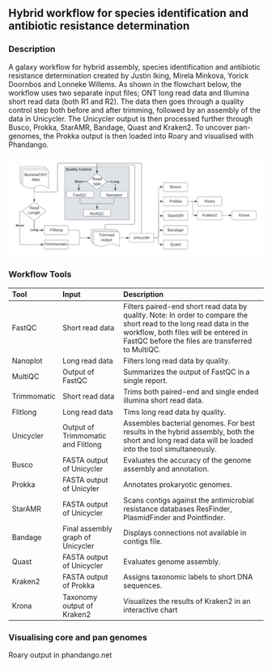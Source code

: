 ## Hybrid workflow for species identification and antibiotic resistance determination

### Description
A galaxy workflow for hybrid assembly, species identification and antibiotic resistance determination created by Justin Iking, Mirela Minkova, Yorick Doornbos and Lonneke Willems. As shown in the flowchart below, the workflow uses two separate input files; ONT long read data and Illumina short read data (both R1 and R2). The data then goes through a quality control step both before and after trimming, followed by an assembly of the data in Unicycler. The Unicycler output is then processed further through Busco, Prokka, StarAMR, Bandage, Quast and Kraken2. To uncover pan-genomes, the Prokka output is then loaded into Roary and visualised with Phandango.  

![alt text](https://github.com/LonnekeW/Hybrid_Galaxy_Workflow/blob/main/assets/chart.png "Workflow Flowchart")

### Workflow Tools
| **Tool**        | **Input**                              | **Description**                                                           |
| :---            | :---                                   | :---                                                                      |
| FastQC          | Short read data                        | Filters paired-end short read data by quality. Note: In order to compare the short read to the long read data in the workflow, both files will be entered in FastQC before the files are transferred to MultiQC.                  |
| Nanoplot        | Long read data                         | Filters long read data by quality.                                        |
| MultiQC         | Output of FastQC                       | Summarizes the output of FastQC in a single report.                       |
| Trimmomatic     | Short read data                        | Trims both paired-end and single ended illumina short read data.          |
| Flitlong        | Long read data                         | Tims long read data by quality.                                           |
| Unicycler       | Output of Trimmomatic and Flitlong     | Assembles bacterial genomes. For best results in the hybrid assembly, both the short and long read data will be loaded into the tool simultaneously.                                                                                 |
| Busco           | FASTA output of Unicycler              | Evaluates the accuracy of the genome assembly and annotation.             |
| Prokka          | FASTA output of Unicyler               | Annotates prokaryotic genomes.                                            |
| StarAMR         | FASTA output of Unicycler              | Scans contigs against the antimicrobial resistance databases ResFinder, PlasmidFinder and Pointfinder.                                                                                                                           |
| Bandage         | Final assembly graph of Unicycler      | Displays connections not available in contigs file.                       |
| Quast           | FASTA output of Unicycler              | Evaluates genome assembly.                                                |
| Kraken2         | FASTA output of Prokka                 | Assigns taxonomic labels to short DNA sequences.                          |
| Krona           | Taxonomy output of Kraken2             | Visualizes the results of Kraken2 in an interactive chart                 | <br>

### Visualising core and pan genomes
Roary output in phandango.net
